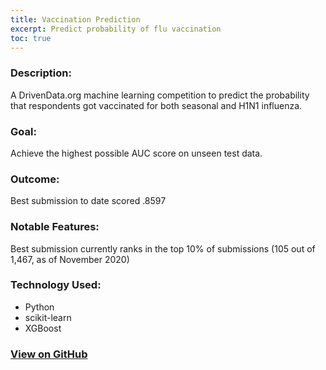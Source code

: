 ```yaml
---
title: Vaccination Prediction
excerpt: Predict probability of flu vaccination
toc: true
---
```


### Description:
A DrivenData.org machine learning competition to predict the probability that respondents got vaccinated for both seasonal and H1N1 influenza.

### Goal:
Achieve the highest possible AUC score on unseen test data.

### Outcome:
Best submission to date scored .8597

### Notable Features:
Best submission currently ranks in the top 10% of submissions (105 out of 1,467, as of November 2020)

### Technology Used:
* Python
* scikit-learn
* XGBoost

### [View on GitHub](https://github.com/matthewjrogers/flu_shot_learning)
